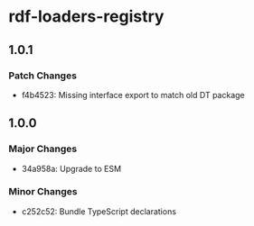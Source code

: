 # rdf-loaders-registry

## 1.0.1

### Patch Changes

- f4b4523: Missing interface export to match old DT package

## 1.0.0

### Major Changes

- 34a958a: Upgrade to ESM

### Minor Changes

- c252c52: Bundle TypeScript declarations
